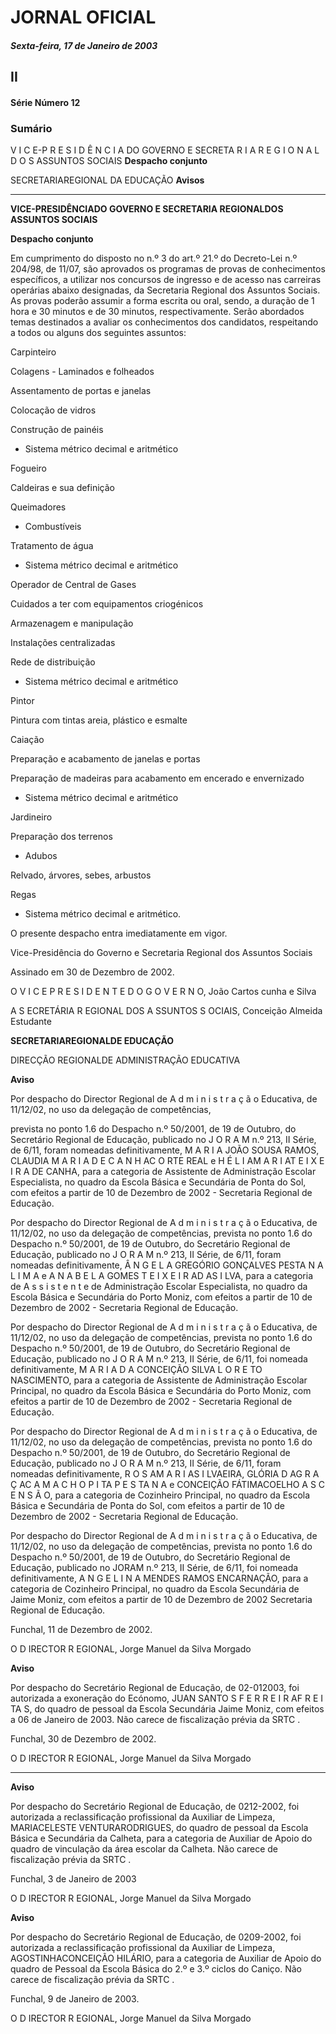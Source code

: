 # JORNAL OFICIAL

##### Sexta-feira, 17 de Janeiro de 2003

## II

#### Série Número 12

### **Sumário**

V I C E-P R E S I D Ê N C I A DO GOVERNO E SECRETA R I A R E G I O N A L D O S
ASSUNTOS SOCIAIS
**Despacho conjunto**


SECRETARIAREGIONAL DA EDUCAÇÃO
**Avisos**




---

**VICE-PRESIDÊNCIADO GOVERNO E SECRETARIA
REGIONALDOS ASSUNTOS SOCIAIS**


**Despacho conjunto**


Em cumprimento do disposto no n.º 3 do art.º 21.º do
Decreto-Lei n.º 204/98, de 11/07, são aprovados os programas de
provas de conhecimentos específicos, a utilizar nos concursos de
ingresso e de acesso nas carreiras operárias abaixo designadas,
da Secretaria Regional dos Assuntos Sociais.
As provas poderão assumir a forma escrita ou oral, sendo, a
duração de 1 hora e 30 minutos e de 30 minutos, respectivamente.
Serão abordados temas destinados a avaliar os conhecimentos dos candidatos, respeitando a todos ou alguns dos
seguintes assuntos:


Carpinteiro

  Colagens - Laminados e folheados

  Assentamento de portas e janelas

  Colocação de vidros

  Construção de painéis
  - Sistema métrico decimal e aritmético


Fogueiro

  Caldeiras e sua definição

  Queimadores
  - Combustíveis

  Tratamento de água
  - Sistema métrico decimal e aritmético


Operador de Central de Gases

  Cuidados a ter com equipamentos criogénicos

  Armazenagem e manipulação

  Instalações centralizadas

  Rede de distribuição
  - Sistema métrico decimal e aritmético


Pintor

  Pintura com tintas areia, plástico e esmalte

  Caiação

  Preparação e acabamento de janelas e portas

  Preparação de madeiras para acabamento em encerado e envernizado
  - Sistema métrico decimal e aritmético


Jardineiro

  Preparação dos terrenos
  - Adubos

  Relvado, árvores, sebes, arbustos

  Regas
  - Sistema métrico decimal e aritmético.


O presente despacho entra imediatamente em vigor.


Vice-Presidência do Governo e Secretaria Regional dos
Assuntos Sociais


Assinado em 30 de Dezembro de 2002.


O V I C E P R E S I D E N T E D O G O V E R N O, João Cartos cunha e Silva


A S ECRETÁRIA R EGIONAL DOS A SSUNTOS S OCIAIS, Conceição Almeida Estudante


**SECRETARIAREGIONALDE EDUCAÇÃO**


DIRECÇÃO REGIONALDE ADMINISTRAÇÃO EDUCATIVA


**Aviso**


Por despacho do Director Regional de A d m i n i s t r a ç ã o
Educativa, de 11/12/02, no uso da delegação de competências,



prevista no ponto 1.6 do Despacho n.º 50/2001, de 19 de
Outubro, do Secretário Regional de Educação, publicado no
J O R A M n.º 213, II Série, de 6/11, foram nomeadas definitivamente, M A R I A JOÃO SOUSA RAMOS, CLAUDIA M A R I A D E
C A N H AC O RTE REAL e H É L I AM A R I AT E I X E I R A DE CANHA, para a
categoria de Assistente de Administração Escolar Especialista,
no quadro da Escola Básica e Secundária de Ponta do Sol, com
efeitos a partir de 10 de Dezembro de 2002 - Secretaria
Regional de Educação.


Por despacho do Director Regional de A d m i n i s t r a ç ã o
Educativa, de 11/12/02, no uso da delegação de competências,
prevista no ponto 1.6 do Despacho n.º 50/2001, de 19 de
Outubro, do Secretário Regional de Educação, publicado no
J O R A M n.º 213, II Série, de 6/11, foram nomeadas definitivamente, Â N G E L A GREGÓRIO GONÇALVES PESTA N A L I M A e A N A
B E L A GOMES T E I X E I R AD AS I LVA, para a categoria de A s s i s t e n t e
de Administração Escolar Especialista, no quadro da Escola
Básica e Secundária do Porto Moniz, com efeitos a partir de 10
de Dezembro de 2002 - Secretaria Regional de Educação.


Por despacho do Director Regional de A d m i n i s t r a ç ã o
Educativa, de 11/12/02, no uso da delegação de competências,
prevista no ponto 1.6 do Despacho n.º 50/2001, de 19 de
Outubro, do Secretário Regional de Educação, publicado no
J O R A M n.º 213, II Série, de 6/11, foi nomeada definitivamente,
M A R I A D A CONCEIÇÃO SILVA L O R E TO NASCIMENTO, para a
categoria de Assistente de Administração Escolar Principal, no
quadro da Escola Básica e Secundária do Porto Moniz, com
efeitos a partir de 10 de Dezembro de 2002 - Secretaria Regional
de Educação.


Por despacho do Director Regional de A d m i n i s t r a ç ã o
Educativa, de 11/12/02, no uso da delegação de competências,
prevista no ponto 1.6 do Despacho n.º 50/2001, de 19 de
Outubro, do Secretário Regional de Educação, publicado no
J O R A M n.º 213, II Série, de 6/11, foram nomeadas definitivamente, R O S AM A R I AS I LVAEIRA, GLÓRIA D AG R A Ç AC A M A C H O
P I TA P E S TA N A e CONCEIÇÃO FÁTIMACOELHO A S C E N S Ã O, para a
categoria de Cozinheiro Principal, no quadro da Escola Básica e
Secundária de Ponta do Sol, com efeitos a partir de 10 de
Dezembro de 2002 - Secretaria Regional de Educação.


Por despacho do Director Regional de A d m i n i s t r a ç ã o
Educativa, de 11/12/02, no uso da delegação de competências,
prevista no ponto 1.6 do Despacho n.º 50/2001, de 19 de
Outubro, do Secretário Regional de Educação, publicado no
JORAM n.º 213, II Série, de 6/11, foi nomeada definitivamente,
A N G E L I N A MENDES RAMOS ENCARNAÇÃO, para a categoria de
Cozinheiro Principal, no quadro da Escola Secundária de Jaime
Moniz, com efeitos a partir de 10 de Dezembro de 2002 Secretaria Regional de Educação.


Funchal, 11 de Dezembro de 2002.


O D IRECTOR R EGIONAL, Jorge Manuel da Silva Morgado


**Aviso**


Por despacho do Secretário Regional de Educação, de 02-012003, foi autorizada a exoneração do Ecónomo, JUAN SANTO S
F E R R E I R AF R E I TA S, do quadro de pessoal da Escola Secundária
Jaime Moniz, com efeitos a 06 de Janeiro de 2003.
Não carece de fiscalização prévia da SRTC .


Funchal, 30 de Dezembro de 2002.


O D IRECTOR R EGIONAL, Jorge Manuel da Silva Morgado




---

**Aviso**


Por despacho do Secretário Regional de Educação, de 0212-2002, foi autorizada a reclassificação profissional da
Auxiliar de Limpeza, MARIACELESTE VENTURARODRIGUES,
do quadro de pessoal da Escola Básica e Secundária da
Calheta, para a categoria de Auxiliar de Apoio do quadro de
vinculação da área escolar da Calheta.
Não carece de fiscalização prévia da SRTC .


Funchal, 3 de Janeiro de 2003


O D IRECTOR R EGIONAL, Jorge Manuel da Silva Morgado



**Aviso**


Por despacho do Secretário Regional de Educação, de 0209-2002, foi autorizada a reclassificação profissional da
Auxiliar de Limpeza, AGOSTINHACONCEIÇÃO HILÁRIO, para
a categoria de Auxiliar de Apoio do quadro de Pessoal da
Escola Básica do 2.º e 3.º ciclos do Caniço.
Não carece de fiscalização prévia da SRTC .


Funchal, 9 de Janeiro de 2003.


O D IRECTOR R EGIONAL, Jorge Manuel da Silva Morgado

